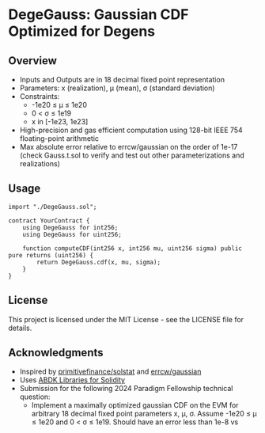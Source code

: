 # DegeGauss: Gaussian CDF Optimized for Degens

## Overview
- Inputs and Outputs are in 18 decimal fixed point representation
- Parameters: x (realization), μ (mean), σ (standard deviation)
- Constraints:
  - -1e20 ≤ μ ≤ 1e20
  - 0 < σ ≤ 1e19
  - x in [-1e23, 1e23]
- High-precision and gas efficient computation using 128-bit IEEE 754 floating-point arithmetic
- Max absolute error relative to errcw/gaussian on the order of 1e-17 (check Gauss.t.sol to verify and test out other parameterizations and realizations)

## Usage

```solidity
import "./DegeGauss.sol";

contract YourContract {
    using DegeGauss for int256;
    using DegeGauss for uint256;

    function computeCDF(int256 x, int256 mu, uint256 sigma) public pure returns (uint256) {
        return DegeGauss.cdf(x, mu, sigma);
    }
}
```

## License

This project is licensed under the MIT License - see the LICENSE file for details.

## Acknowledgments

- Inspired by [primitivefinance/solstat](https://github.com/primitivefinance/solstat) and [errcw/gaussian](https://github.com/errcw/gaussian)
- Uses [ABDK Libraries for Solidity](https://github.com/abdk-consulting/abdk-libraries-solidity)
- Submission for the following 2024 Paradigm Fellowship technical question:
  - Implement a maximally optimized gaussian CDF on the EVM for arbitrary 18 decimal fixed point parameters x, μ, σ. Assume -1e20 ≤ μ ≤ 1e20 and 0 < σ ≤ 1e19. Should have an error less than 1e-8 vs 